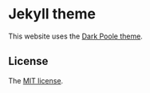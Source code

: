 # Jekyll theme

This website uses the [Dark Poole theme](https://github.com/andrewhwanpark/dark-poole).

## License

The [MIT license](LICENSE.md).

